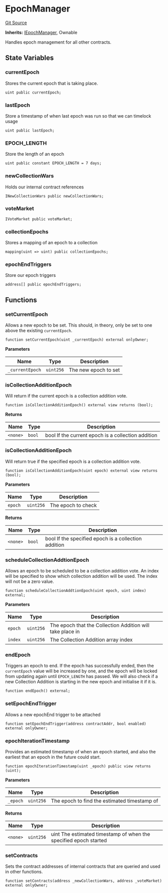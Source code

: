 # EpochManager
[Git Source](https://github.com/FloorDAO/floor-v2/blob/fce0c6edadd90eef36eb24d13cfb5b386eeb9d00/src/contracts/EpochManager.sol)

**Inherits:**
[IEpochManager](/src/interfaces/EpochManager.sol/contract.IEpochManager.md), Ownable

Handles epoch management for all other contracts.


## State Variables
### currentEpoch
Stores the current epoch that is taking place.


```solidity
uint public currentEpoch;
```


### lastEpoch
Store a timestamp of when last epoch was run so that we can timelock usage


```solidity
uint public lastEpoch;
```


### EPOCH_LENGTH
Store the length of an epoch


```solidity
uint public constant EPOCH_LENGTH = 7 days;
```


### newCollectionWars
Holds our internal contract references


```solidity
INewCollectionWars public newCollectionWars;
```


### voteMarket

```solidity
IVoteMarket public voteMarket;
```


### collectionEpochs
Stores a mapping of an epoch to a collection


```solidity
mapping(uint => uint) public collectionEpochs;
```


### epochEndTriggers
Store our epoch triggers


```solidity
address[] public epochEndTriggers;
```


## Functions
### setCurrentEpoch

Allows a new epoch to be set. This should, in theory, only be set to one
above the existing `currentEpoch`.


```solidity
function setCurrentEpoch(uint _currentEpoch) external onlyOwner;
```
**Parameters**

|Name|Type|Description|
|----|----|-----------|
|`_currentEpoch`|`uint256`|The new epoch to set|


### isCollectionAdditionEpoch

Will return if the current epoch is a collection addition vote.


```solidity
function isCollectionAdditionEpoch() external view returns (bool);
```
**Returns**

|Name|Type|Description|
|----|----|-----------|
|`<none>`|`bool`|bool If the current epoch is a collection addition|


### isCollectionAdditionEpoch

Will return true if the specified epoch is a collection addition vote.


```solidity
function isCollectionAdditionEpoch(uint epoch) external view returns (bool);
```
**Parameters**

|Name|Type|Description|
|----|----|-----------|
|`epoch`|`uint256`|The epoch to check|

**Returns**

|Name|Type|Description|
|----|----|-----------|
|`<none>`|`bool`|bool If the specified epoch is a collection addition|


### scheduleCollectionAddtionEpoch

Allows an epoch to be scheduled to be a collection addition vote. An index will
be specified to show which collection addition will be used. The index will not
be a zero value.


```solidity
function scheduleCollectionAddtionEpoch(uint epoch, uint index) external;
```
**Parameters**

|Name|Type|Description|
|----|----|-----------|
|`epoch`|`uint256`|The epoch that the Collection Addition will take place in|
|`index`|`uint256`|The Collection Addition array index|


### endEpoch

Triggers an epoch to end.
If the epoch has successfully ended, then the `currentEpoch` value will be increased
by one, and the epoch will be locked from updating again until `EPOCH_LENGTH` has
passed. We will also check if a new Collection Addition is starting in the new epoch
and initialise it if it is.


```solidity
function endEpoch() external;
```

### setEpochEndTrigger

Allows a new epochEnd trigger to be attached


```solidity
function setEpochEndTrigger(address contractAddr, bool enabled) external onlyOwner;
```

### epochIterationTimestamp

Provides an estimated timestamp of when an epoch started, and also the earliest
that an epoch in the future could start.


```solidity
function epochIterationTimestamp(uint _epoch) public view returns (uint);
```
**Parameters**

|Name|Type|Description|
|----|----|-----------|
|`_epoch`|`uint256`|The epoch to find the estimated timestamp of|

**Returns**

|Name|Type|Description|
|----|----|-----------|
|`<none>`|`uint256`|uint The estimated timestamp of when the specified epoch started|


### setContracts

Sets the contract addresses of internal contracts that are queried and used
in other functions.


```solidity
function setContracts(address _newCollectionWars, address _voteMarket) external onlyOwner;
```

